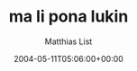 ---
title: 'ma li pona lukin'
posts: 1
hash: 't214'
author: 'Matthias List'
date: 2004-05-11T05:06:00+00:00
sources:
  - http://forums.tokipona.org/viewtopic.php%3Ft=214.html
---